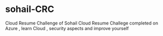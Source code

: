 # sohail-CRC
Cloud Resume Challenge of Sohail
Cloud Resume Challege completed on Azure , learn Cloud , security aspects and improve yourself

